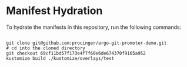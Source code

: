 
# Manifest Hydration

To hydrate the manifests in this repository, run the following commands:

```shell

git clone git@github.com:procinger/argo-git-promoter-demo.git
# cd into the cloned directory
git checkout 69cf11bd57f173e4f7f60e6de674370f9105a952
kustomize build ./kustomize/overlays/test
```